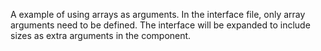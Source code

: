 <!--
     Copyright 2020, Data61, CSIRO (ABN 41 687 119 230)

     SPDX-License-Identifier: BSD-2-Clause
-->

A example of using arrays as arguments. In the interface file, only array arguments need
to be defined. The interface will be expanded to include sizes as extra arguments in the
component.
